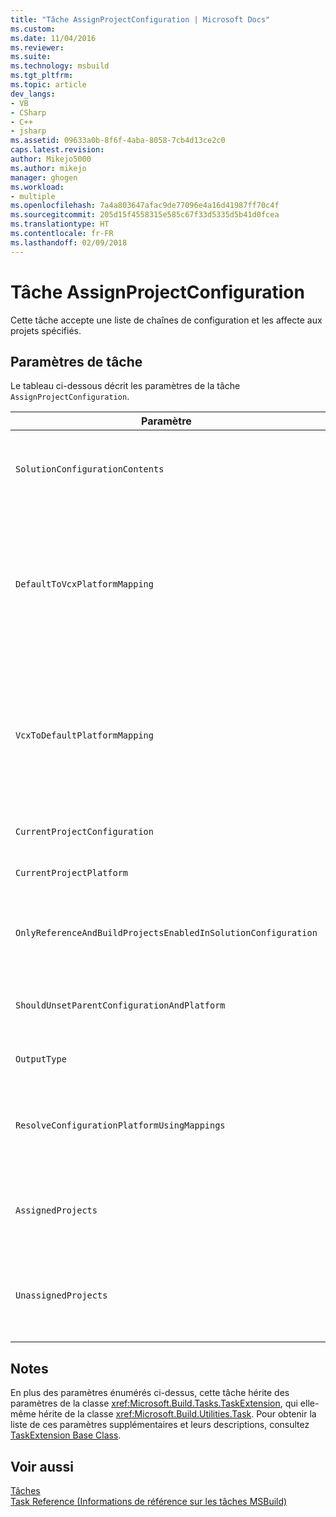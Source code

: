 ```yaml
---
title: "Tâche AssignProjectConfiguration | Microsoft Docs"
ms.custom: 
ms.date: 11/04/2016
ms.reviewer: 
ms.suite: 
ms.technology: msbuild
ms.tgt_pltfrm: 
ms.topic: article
dev_langs:
- VB
- CSharp
- C++
- jsharp
ms.assetid: 09633a0b-8f6f-4aba-8058-7cb4d13ce2c0
caps.latest.revision: 
author: Mikejo5000
ms.author: mikejo
manager: ghogen
ms.workload:
- multiple
ms.openlocfilehash: 7a4a803647afac9de77096e4a16d41987ff70c4f
ms.sourcegitcommit: 205d15f4558315e585c67f33d5335d5b41d0fcea
ms.translationtype: HT
ms.contentlocale: fr-FR
ms.lasthandoff: 02/09/2018
---
```

# <a name="assignprojectconfiguration-task"></a>Tâche AssignProjectConfiguration
Cette tâche accepte une liste de chaînes de configuration et les affecte aux projets spécifiés.  
  
## <a name="task-parameters"></a>Paramètres de tâche  
 Le tableau ci-dessous décrit les paramètres de la tâche `AssignProjectConfiguration`.  
  
|Paramètre|Description|  
|---------------|-----------------|  
|`SolutionConfigurationContents`|Paramètre de sortie `string` facultatif.<br /><br /> Contient une chaîne XML qui contient une configuration de projet pour chaque projet. Les configurations sont affectées aux projets nommés.|  
|`DefaultToVcxPlatformMapping`|Paramètre de sortie `string` facultatif.<br /><br /> Contient la liste des mappages séparés par des points-virgules des noms de plateforme utilisés<br /><br /> par la plupart des types aux types utilisés par les fichiers .vcxproj.<br /><br /> Exemple :<br /><br /> `"AnyCPU=Win32;X86=Win32;X64=X64"`|  
|`VcxToDefaultPlatformMapping`|Facultatif<br /><br /> Paramètre de sortie `string`.<br /><br /> Contient la liste des mappages séparés par des points-virgules des noms de plateforme .vcxproj aux noms de plateforme utilisés par la plupart des types.<br /><br /> Exemple :<br /><br /> `"Win32=AnyCPU;X64=X64"`|  
|`CurrentProjectConfiguration`|Paramètre de sortie `string` facultatif.<br /><br /> Contient la configuration du projet actif.|  
|`CurrentProjectPlatform`|Paramètre de sortie `string` facultatif.<br /><br /> Contient la plateforme du projet actif.|  
|`OnlyReferenceAndBuildProjectsEnabledInSolutionConfiguration`|Paramètre de sortie `bool` facultatif.<br /><br /> Contient un indicateur spécifiant que des références doivent être générées même si elles ont été désactivées dans la configuration du projet.|  
|`ShouldUnsetParentConfigurationAndPlatform`|Paramètre de sortie `bool` facultatif.<br /><br /> Contient un indicateur spécifiant si la définition de la plateforme et de la configuration parente doit être annulée.|  
|`OutputType`|Paramètre de sortie `string` facultatif.<br /><br /> Contient le type de sortie du projet.|  
|`ResolveConfigurationPlatformUsingMappings`|Paramètre de sortie `bool` facultatif.<br /><br /> Contient un indicateur spécifiant si la génération doit utiliser les mappages par défaut pour résoudre la configuration et la plateforme des éléments transmis dans les références de projet.|  
|`AssignedProjects`|Paramètre de sortie <xref:Microsoft.Build.Framework.ITaskItem>`[]` facultatif.<br /><br /> Contient la liste des chemins d’accès de référence résolus.|  
|`UnassignedProjects`|Paramètre de sortie <xref:Microsoft.Build.Framework.ITaskItem>`[]` facultatif.<br /><br /> Contient la liste des éléments de référence de projet qui n’ont pas pu être résolus en utilisant la liste des sorties déjà résolues.|  
  
## <a name="remarks"></a>Notes  
 En plus des paramètres énumérés ci-dessus, cette tâche hérite des paramètres de la classe <xref:Microsoft.Build.Tasks.TaskExtension>, qui elle-même hérite de la classe <xref:Microsoft.Build.Utilities.Task>. Pour obtenir la liste de ces paramètres supplémentaires et leurs descriptions, consultez [TaskExtension Base Class](../msbuild/taskextension-base-class.md).  
  
## <a name="see-also"></a>Voir aussi  
 [Tâches](../msbuild/msbuild-tasks.md)   
 [Task Reference (Informations de référence sur les tâches MSBuild)](../msbuild/msbuild-task-reference.md)